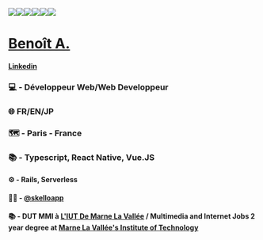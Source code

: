 <img src="https://img.shields.io/badge/github%20-%23121011.svg?&style=for-the-badge&logo=github&logoColor=white"/><img src="https://img.shields.io/badge/git%20-%23F05033.svg?&style=for-the-badge&logo=git&logoColor=white"/><img src="https://img.shields.io/badge/node.js%20-%2343853D.svg?&style=for-the-badge&logo=node.js&logoColor=white"/><img src="https://img.shields.io/badge/react%20-%2300D9FF.svg?&style=for-the-badge&logo=react&logoColor=white"/><img src="https://img.shields.io/badge/python%20-%2314354C.svg?&style=for-the-badge&logo=python&logoColor=white"/><img src="https://img.shields.io/badge/apache%20-%23D42029.svg?&style=for-the-badge&logo=apache&logoColor=white"/>



# [Benoît A.](https://www.benoit-arnoult.xyz)
#### [Linkedin](https://www.linkedin.com/in/beno%C3%AEt-arnoult-3b1b0917a/)
### 💻 - Développeur Web/Web Developpeur
### 🌐 FR/EN/JP
### 🗺 - Paris - France
### 📚 - Typescript, React Native, Vue.JS
#### ⚙ - Rails, Serverless
#### 👨‍💻 - [@skelloapp](https://www.skello.io/)
#### 📚 - DUT MMI à [L'IUT De Marne La Vallée](http://iut.u-pem.fr/) / Multimedia and Internet Jobs 2 year degree at [Marne La Vallée's Institute of Technology](http://iut.u-pem.fr/)
